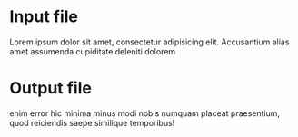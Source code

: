 # Input file

Lorem ipsum dolor sit amet, consectetur adipisicing elit.
Accusantium alias amet assumenda cupiditate deleniti dolorem

[comment]: <> (CUT_OFF_HERE)

# Output file

enim error hic minima minus modi nobis numquam placeat praesentium,
quod reiciendis saepe similique temporibus!
